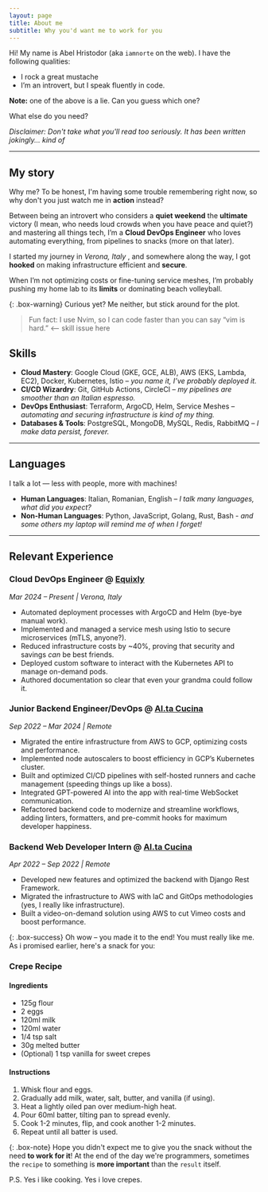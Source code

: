 ```yaml
---
layout: page
title: About me
subtitle: Why you'd want me to work for you
---
```


Hi! My name is Abel Hristodor (aka `iamnorte` on the web). I have the following qualities:

- I rock a great mustache
- I’m an introvert, but I speak fluently in code.

**Note:** one of the above is a lie. Can you guess which one?

What else do you need?

*Disclaimer: Don't take what you'll read too seriously.
It has been written jokingly... kind of*

---

## My story

Why me? To be honest, I'm having some trouble remembering right now, so why don't
you just watch me in **action** instead?

Between being an introvert who considers a **quiet weekend** the **ultimate** victory
(I mean, who needs loud crowds when you have peace and quiet?)
and mastering all things tech, I’m a **Cloud DevOps Engineer**
who loves automating everything, from pipelines to snacks (more on that later).

I started my journey in *Verona, Italy* ,
and somewhere along the way, I got **hooked** on making infrastructure efficient
and **secure**.

When I’m not optimizing costs or fine-tuning service meshes,
I’m probably pushing my home lab to its **limits** or dominating beach volleyball.

{: .box-warning}
Curious yet? Me neither, but stick around for the plot.

> Fun fact: I use Nvim, so I can code faster than you can say
  “vim is hard.” <-- skill issue here

## Skills

- **Cloud Mastery**: Google Cloud (GKE, GCE, ALB), AWS (EKS, Lambda, EC2), Docker,
Kubernetes, Istio – *you name it, I’ve probably deployed it.*
- **CI/CD Wizardry**: Git, GitHub Actions, CircleCI – *my pipelines are smoother
than an Italian espresso.*
- **DevOps Enthusiast**: Terraform, ArgoCD, Helm, Service Meshes – *automating and
securing infrastructure is kind of my thing.*
- **Databases & Tools**: PostgreSQL, MongoDB, MySQL, Redis, RabbitMQ – *I make data
persist, forever.*

---

## Languages

I talk a lot — less with people, more with machines!

- **Human Languages**: Italian, Romanian, English –
*I talk many languages, what did you expect?*
- **Non-Human Languages**: Python, JavaScript, Golang, Rust, Bash -
*and some others my laptop will remind me of when I forget!*

---

## Relevant Experience

### Cloud DevOps Engineer @ [Equixly](https://equixly.com)

*Mar 2024 – Present \| Verona, Italy*  

- Automated deployment processes with ArgoCD and Helm (bye-bye manual work).
- Implemented and managed a service mesh using Istio to secure microservices
  (mTLS, anyone?).
- Reduced infrastructure costs by ~40%, proving that security and savings *can*
  be best friends.
- Deployed custom software to interact with the Kubernetes API to manage
  on-demand pods.
- Authored documentation so clear that even your grandma could follow it.

### Junior Backend Engineer/DevOps @ [Al.ta Cucina](https://altacucina.co)

*Sep 2022 – Mar 2024 \| Remote*  

- Migrated the entire infrastructure from AWS to GCP, optimizing costs and
  performance.
- Implemented node autoscalers to boost efficiency in GCP’s Kubernetes cluster.
- Built and optimized CI/CD pipelines with self-hosted runners and cache
  management (speeding things up like a boss).
- Integrated GPT-powered AI into the app with real-time WebSocket communication.
- Refactored backend code to modernize and streamline workflows, adding linters,
  formatters, and pre-commit hooks for maximum developer happiness.

### Backend Web Developer Intern @ [Al.ta Cucina](https://altacucina.co)

*Apr 2022 – Sep 2022 \| Remote*  

- Developed new features and optimized the backend with Django Rest Framework.
- Migrated the infrastructure to AWS with IaC and GitOps methodologies (yes, I
  really like infrastructure).
- Built a video-on-demand solution using AWS to cut Vimeo costs and boost
  performance.

{: .box-success}
Oh wow – you made it to the end! You must really like me.
As i promised earlier, here's a snack for you:

### Crepe Recipe

#### Ingredients

- 125g flour
- 2 eggs
- 120ml milk
- 120ml water
- 1/4 tsp salt
- 30g melted butter
- (Optional) 1 tsp vanilla for sweet crepes

#### Instructions

1. Whisk flour and eggs.
2. Gradually add milk, water, salt, butter, and vanilla (if using).
3. Heat a lightly oiled pan over medium-high heat.
4. Pour 60ml batter, tilting pan to spread evenly.
5. Cook 1-2 minutes, flip, and cook another 1-2 minutes.
6. Repeat until all batter is used.

{: .box-note}
Hope you didn't expect me to give you the snack without the need **to work for it**!
At the end of the day we're programmers, sometimes the `recipe` to something
is **more important** than the `result` itself.

P.S. Yes i like cooking. Yes i love crepes.
